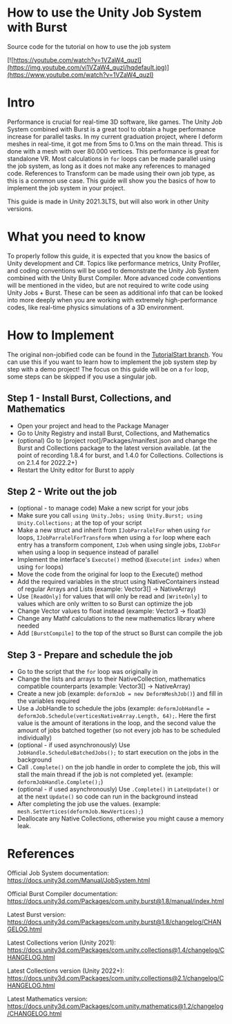 # How to use the Unity Job System with Burst
Source code for the tutorial on how to use the job system

[![https://youtube.com/watch?v=1VZaW4_quzI](https://img.youtube.com/vi1VZaW4_quzI/hqdefault.jpg)](https://www.youtube.com/watch?v=1VZaW4_quzI)


# Intro

Performance is crucial for real-time 3D software, like games.
The Unity Job System combined with Burst is a great tool to obtain a huge performance increase for parallel tasks.
In my current graduation project, where I deform meshes in real-time, it got me from 5ms to 0.1ms on the main thread. This is done with a mesh with over 80.000 vertices. This performance is great for standalone VR.
Most calculations in `for` loops can be made parallel using the job system, as long as it does not make any references to managed code. References to Transform can be made using their own job type, as this is a common use case.
This guide will show you the basics of how to implement the job system in your project.

This guide is made in Unity 2021.3LTS, but will also work in other Unity versions.


# What you need to know

To properly follow this guide, it is expected that you know the basics of Unity development and C#. 
Topics like performance metrics, Unity Profiler, and coding conventions will be used to demonstrate the Unity Job System combined with the Unity Burst Compiler. More advanced code conventions will be mentioned in the video, but are not required to write code using Unity Jobs + Burst. These can be seen as additional info that can be looked into more deeply when you are working with extremely high-performance codes, like real-time physics simulations of a 3D environment.


# How to Implement

The original non-jobified code can be found in the [TutorialStart branch](https://github.com/smitdylan2001/JobSystemTutorial/tree/TutorialStart). You can use this if you want to learn how to implement the job system step by step with a demo project!
The focus on this guide will be on a `for` loop, some steps can be skipped if you use a singular job.


## Step 1 - Install Burst, Collections, and Mathematics

- Open your project and head to the Package Manager
- Go to Unity Registry and install Burst, Collections, and Mathematics
- (optional) Go to [project root]/Packages/manifest.json and change the Burst and Collections package to the latest version available. (at the point of recording 1.8.4 for burst, and 1.4.0 for Collections. Collections is on 2.1.4 for 2022.2+)
- Restart the Unity editor for Burst to apply

## Step 2 - Write out the job

- (optional - to manage code) Make a new script for your jobs
- Make sure you call `using Unity.Jobs; using Unity.Burst; using Unity.Collections;` at the top of your script
- Make a new struct and inherit from `IJobParralelFor` when using `for` loops, `IJobParralelForTransform` when using a `for` loop where each entry has a transform component, `IJob` when using single jobs, `IJobFor` when using a loop in sequence instead of parallel 
- Implement the interface's `Execute()` method (`Execute(int index)` when using `for` loops)
- Move the code from the original for loop to the Execute() method
- Add the required variables in the struct using NativeContainers instead of regular Arrays and Lists (example: Vector3[] -> NativeArray<float3>)
- Use `[ReadOnly]` for values that will only be read and `[WriteOnly]` to values which are only written to so Burst can optimize the job
- Change Vector values to float instead (example: Vector3 -> float3)
- Change any Mathf calculations to the new mathematics library where needed
- Add `[BurstCompile]` to the top of the struct so Burst can compile the job

## Step 3 - Prepare and schedule the job
  
- Go to the script that the `for` loop was originally in
- Change the lists and arrays to their NativeCollection, mathematics compatible counterparts (example: Vector3[] -> NativeArray<float3>)
- Create a new job (example: `deformJob = new DeformMeshJob()`) and fill in the variables required
- Use a JobHandle to schedule the jobs (example: `deformJobHandle = deformJob.Schedule(verticesNativeArray.Length, 64);`. Here the first value is the amount of iterations in the loop, and the second value the amount of jobs batched together (so not every job has to be scheduled individually)
- (optional - if used asynchronously) Use `JobHandle.ScheduleBatchedJobs();` to start execution on the jobs in the background
- Call `.Complete()` on the job handle in order to complete the job, this will stall the main thread if the job is not completed yet. (example: `deformJobHandle.Complete();`)
- (optional - if used asynchronously) Use `.Complete()` in `LateUpdate()` or at the next `Update()` so code can run in the background instead
- After completing the job use the values. (example: `mesh.SetVertices(deformJob.NewVertices);`)
- Deallocate any Native Collections, otherwise you might cause a memory leak.
  
  
  
# References
  
Official Job System documentation: https://docs.unity3d.com/Manual/JobSystem.html
  
Official Burst Compiler documentation: https://docs.unity3d.com/Packages/com.unity.burst@1.8/manual/index.html
  
Latest Burst version: https://docs.unity3d.com/Packages/com.unity.burst@1.8/changelog/CHANGELOG.html
  
Latest Collections verion (Unity 2021): https://docs.unity3d.com/Packages/com.unity.collections@1.4/changelog/CHANGELOG.html

Latest Collections version (Unity 2022+): https://docs.unity3d.com/Packages/com.unity.collections@2.1/changelog/CHANGELOG.html

Latest Mathematics version: https://docs.unity3d.com/Packages/com.unity.mathematics@1.2/changelog/CHANGELOG.html
